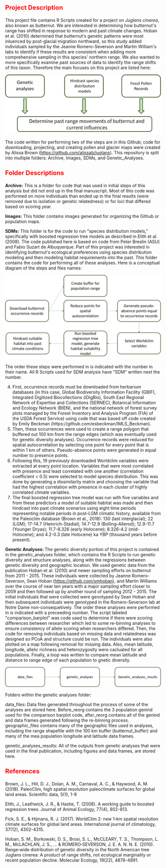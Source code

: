 <b><p><h1 style="color:red;font-size:20px;"> Project Description</b></p></h1>
This project file contains R Scripts created for a project on <i>Juglans cinerea</i>, also known as butternut. We are interested in determining how butternut's range has shifted in response to modern and past climate changes. Hoban et al. (2010) determined that butternut's genetic patterns were most inluenced by post-glacial migration northward, so this study added individuals sampled by the Jeanne Romero-Severson and Martin William's labs to identify if these results are consistent when adding more comprehensive sampling in this species' northern range. We also wanted to more specifically examine past sources of data to identify the range shifts of this taxon. Therefore the main focuses on this project are listed here: 

![Alt text](Images/worflow_github.jpg?raw=true "description of the multi-faceted approach to this project, using genetic analyses, hindcast species distribution models, and fossil pollen records to determine how butternut's past range shifts influenced current genetic diversity.") 

The code written for performing two of the steps are in this Github; code for downloading, projecting, and creating pollen and glacier maps were created by Alissa Brown (https://github.com/alissab/juglans). This repository is split into multiple folders: Archive, Images, SDMs, and Genetic_Analyses.

<b><p><h1 style="color:red;font-size:20px;">Folder Descriptions</b></p></h1>

<b>Archive:</b> This is a folder for code that was used in initial steps of this analysis but did not end up in the final manuscript. Most of this code was performed on more individuals than ended up in the final results (were removed due to isolation or genetic relatedness) or for loci that differed based on scoring year. 

<b>Images:</b> This folder contains images generated for organizing the Github or population maps. 

<b>SDMs:</b> This folder is for the code to run "species distribution models," specifically with boosted regression tree models as described in Elith et al. (2008). The code published here is based on code from Peter Breslin (ASU) and Fabio Suzart de Albuquerque. Part of this project was interested in identifying butternut's ecological preferences using species distribution modeling and then modeling habitat requirements into the past. This folder contains the code for performing all of these analyses. Here is a conceptual diagram of the steps and files names: 

![Alt text](Images/SDM_flowchat.jpg?raw=true "Flowchart for species distribution models, further described in text below")  

<p>The order these steps were performed in is indicated with the number in their name. All R Scripts used for SDM analysis have "SDM" written next the number.</p>
<ol start="4">
<li>First, occurrence records must be downloaded from herbarium databases (in this case, Global Biodiversity Information Facility (GBIF), Integrated Digitized Biocollections (iDigBio), South East Regional Network of Expertise and Collections (SERNEC), Botanical Information and Ecology Network (BIEN), and the national network of forest survey plots managed by the Forest Inventory and Analysis Program (FIA) of the USDA Forest Service) using code that was based off code created by Emily Beckman (https://github.com/esbeckman/IMLS_Beckman).</li>
<li> Then, these occurrences were used to create a range polygon that buffered out 100 km from the range edges (which was eventually used for genetic diversity analyses). Occurrence records were reduced for spatial autocorrelation by selecting one point for every point that is within 1 km of others. Pseudo-absence points were generated in equal number to presence points. </li>
<li>Following this, 19 previously downloaded Worldclim variables were extracted at every point location. Variables that were most correlated with presence and least correlated with one another (correlation coefficient < 0.5) were selected to model species distribution. This was done by generating a dissimilarity matrix and choosing the variable that had the highest correlation with presence in each cluster of highly correlated climate variables.</li>
<li>The final boosted regression tree model was run with five variables and from these predictors a model of suitable habitat was made and then hindcast into past climate scenarios using eight time periods representing notable periods in post-LGM climatic history, available from the Paleoclim database (Brown et al., 2018): 130 (last interglacial); 22 (LGM); 17-14.7 (Heinrich-Stadial); 14.7-12.9 (Bolling-Allerod); 12.9-11.7 (Younger Dryas); 11.7-8.326 (early Holocene); 8.326-4.2 (mid-Holocene); and 4.2-0.3 (late Holocene)  ka YBP (thousand years before present). </li>
</ol>

<b>Genetic Analyses: </b> The genetic diversity portion of this project is contained in the genetic_analyses folder, which contains the R Scripts to run genetic diversity and structure analyses, along with the regressions between genetic diversity and geographic location. We used genetic data from the publication Hoban et al. (2010) and newer sampling efforts on butternut from 2011 - 2015. These individuals were collected by Jeanne Romero-Severson, Sean Hoban (https://github.com/smhoban), and Martin Williams over the course of near ten years with a major sampling effort closer to 2009 and then followed up by another round of sampling 2012 - 2015. The initial individuals that were collected were genotyped by Sean Hoban and then subsequent individuals were genotyped in the Romero-Severson lab at Notre Dame non-consequetively. The order these analyses were performed in is indicated with a preceeding number. The script labeled "comparison_barplot" was code used to determine if there were scoring differences between researcher which led to some re-binning analyses to ensure consistency of allele scoring when researchers differed. Then, the code for removing individuals based on missing data and relatedness was designed so PCoA and structure could be run. The individuals were also plotted on a map following removal for missing data. Also, mean latitude, longitude, allelic richness and heterozygosity were cacluated for all populations. Finally, a loop was written to compare mean latitude and distance to range edge of each population to gnetic diversity.

![Alt text](Images/gendiv_flowchart.jpg?raw=true "Flowchart for the storage of data files. R Scripts to run genetic analyses are contained within this folder and they are all run on the data files stored in the data_files folder. The results are then stored in the genetic_analyses_results folder.") 

Folders within the genetic analyses folder: 

data_files: Data files generated throughout the process of some of the analyses are stored here. Before_reorg contains the 3 population genind used for the comparison barplot code, after_reorg contains all of the genind and data frames generated following the re-binning process. geographic_files contains many of the geographic files used in analyses, including the range shapefile with the 100 km buffer (butternut_buffer) and many of the mea population longitude and latitude data frames. 

genetic_analyses_results: All of the outputs from genetic analyses that were used in the final publication, including figures and data frames, are stored here. 
 
<b><p><h1 style="color:red;font-size:20px;">References</b></p></h1>
Brown, J. L., Hill, D. J., Dolan, A. M., Carnaval, A. C., & Haywood, A. M. (2018). PaleoClim, high spatial resolution paleoclimate surfaces for global land areas. Scientific data, 5(1), 1-9

Elith, J., Leathwick, J. R., & Hastie, T. (2008). A working guide to boosted regression trees. Journal of Animal Ecology, 77(4), 802-813.

Fick, S. E., & Hijmans, R. J. (2017). WorldClim 2: new 1‐km spatial resolution climate surfaces for global land areas. International journal of climatology, 37(12), 4302-4315.

Hoban, S. M., Borkowski, D. S., Brosi, S. L., McCLEARY, T. S., Thompson, L. M., McLACHLAN, J. S., ... & ROMERO‐SEVERSON, J. E. A. N. N. E. (2010). Range‐wide distribution of genetic diversity in the North American tree Juglans cinerea: A product of range shifts, not ecological marginality or recent population decline. Molecular Ecology, 19(22), 4876-4891.

